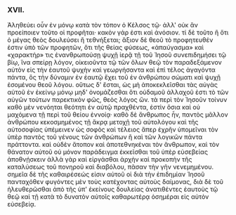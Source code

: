 
### XVII.
Ἀληθεύει οὖν ἐν μόνῳ κατὰ τὸν τόπον ὁ Κέλσος τῷ· ἀλλ' οὐκ ἂν προείποιεν τοῦτο οἱ προφῆται· κακὸν γάρ ἐστι καὶ ἀνόσιον. τί δὲ τοῦτο ἢ ὅτι ὁ μέγας θεὸς δουλεύσει ἢ τεθνήξεται; ἄξιον δὲ θεοῦ τὸ προφητευθέν ἐστιν ὑπὸ τῶν προφητῶν, ὅτι τῆς θείας φύσεως, «ἀπαύγασμα» καὶ «χαρακτήρ» τις ἐνανθρωπούσῃ ψυχῇ ἱερᾷ τῇ τοῦ Ἰησοῦ συνεπιδημήσει τῷ βίῳ, ἵνα σπείρῃ λόγον, οἰκειοῦντα τῷ τῶν ὅλων θεῷ τὸν παραδεξάμενον αὐτὸν εἰς τὴν ἑαυτοῦ ψυχὴν καὶ γεωργήσαντα καὶ ἐπὶ τέλος ἀγαγόντα πάντα, ὃς τὴν δύναμιν ἐν ἑαυτῷ ἔχει τοῦ ἐν ἀνθρώπου σώματι καὶ ψυχῇ ἐσομένου θεοῦ λόγου. οὕτως δ' ἔσται, ὡς μὴ ἀποκεκλεῖσθαι τὰς αὐγὰς αὐτοῦ ἐν ἐκείνῳ μόνῳ μηδ' ὀνομάζεσθαι ὅτι οὐδαμοῦ ἀλλαχοῦ ἐστι τὸ τῶν αὐγῶν τούτων παρεκτικὸν φῶς, θεὸς λόγος ὤν.
τὰ περὶ τὸν Ἰησοῦν τοίνυν καθὸ μὲν νενόηται θεότητι ἐν αὐτῷ πραχθέντα, ἐστὶν ὅσια καὶ οὐ μαχόμενα τῇ περὶ τοῦ θείου ἐννοίᾳ· καθὸ δὲ ἄνθρωπος ἦν, παντὸς μᾶλλον ἀνθρώπου κεκοσμημένος τῇ ἄκρᾳ μετοχῇ τοῦ αὐτολόγου καὶ τῆς αὐτοσοφίας ὑπέμεινεν ὡς σοφὸς καὶ τέλειος ἅπερ ἐχρῆν ὑπομεῖναι τὸν ὑπὲρ παντὸς τοῦ γένους τῶν ἀνθρώπων ἢ καὶ τῶν λογικῶν πάντα πράττοντα. καὶ οὐδὲν ἄτοπον καὶ ἀποτεθνηκέναι τὸν ἄνθρωπον, καὶ τὸν θάνατον αὐτοῦ οὐ μόνον παράδειγμα ἐκκεῖσθαι τοῦ ὑπὲρ εὐσεβείας ἀποθνῄσκειν ἀλλὰ γὰρ καὶ εἰργάσθαι ἀρχὴν καὶ προκοπὴν τῆς καταλύσεως τοῦ πονηροῦ καὶ διαβόλου, πᾶσαν τὴν γῆν νενεμημένου. σημεῖα δὲ τῆς καθαιρέσεώς εἰσιν αὐτοῦ οἱ διὰ τὴν ἐπιδημίαν Ἰησοῦ πανταχόθεν φυγόντες μὲν τοὺς κατέχοντας αὐτοὺς δαίμονας, διὰ δὲ τοῦ ἠλευθερῶσθαι ἀπὸ τῆς ὑπ' ἐκείνους δουλείας ἀνατιθέντες ἑαυτοὺς τῷ θεῷ καὶ τῇ κατὰ τὸ δυνατὸν αὐτοῖς καθαρωτέρᾳ ὁσημέραι εἰς αὐτὸν εὐσεβείᾳ.